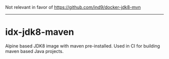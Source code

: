 Not relevant in favor of https://github.com/ind9/docker-jdk8-mvn

---

# idx-jdk8-maven

Alpine based JDK8 image with maven pre-installed. Used in CI for building maven based Java projects. 
